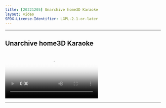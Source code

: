 ```yaml
---
title: [20221205] Unarchive home3D Karaoke
layout: video
SPDX-License-Identifier: LGPL-2.1-or-later
---
```


---

## Unarchive home3D Karaoke

<div class="container">
  <video id="my-video" class="video-js vjs-fluid vjs-layout-medium" poster="https://cdn.discordapp.com/attachments/1083515523846914179/1084030862594682971/20221205.jpg" preload="auto" controls="controls" data-setup='{}'>
    <source src="https://drive.ayampenyet.eu.org/api/raw/?path=/%F0%9F%94%AE%20Unarchive%20Karaoke%20Moona/%5B20221205%5D%20%E3%80%90MoonUtau%E3%80%91Unarchive%20home3D%20Karaoke%E3%80%90Unarchive%E3%80%91%20%5BMoona%20Hoshinova%20hololive-ID%5D%20(yaS2rK2NV94).mp4" type="video/mp4"/>
  </video>
</div>

---